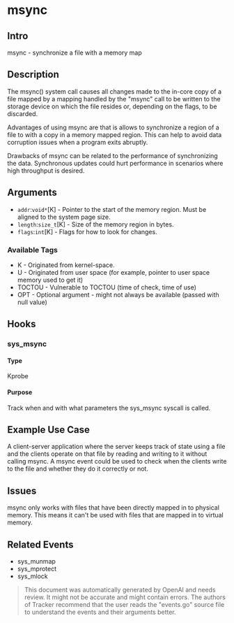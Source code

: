 
# msync

## Intro
msync - synchronize a file with a memory map

## Description
The msync() system call causes all changes made to the in-core copy of a file 
mapped by a mapping handled by the "msync" call to be written to the storage device 
on which the file resides or, depending on the flags, to be discarded. 

Advantages of using msync are that is allows to synchronize a region of a file to 
with a copy in a memory mapped region. This can help to avoid data corruption issues
when a program exits abruptly.

Drawbacks of msync can be related to the performance of synchronizing the data. 
Synchronous updates could hurt performance in scenarios where high throughput is 
desired.

## Arguments
* `addr`:`void*`[K] - Pointer to the start of the memory region. Must be aligned to the 
system page size.
* `length`:`size_t`[K] - Size of the memory region in bytes.
* `flags`:`int`[K] - Flags for how to look for changes. 
  
### Available Tags
* K - Originated from kernel-space.
* U - Originated from user space (for example, pointer to user space memory used to get it)
* TOCTOU - Vulnerable to TOCTOU (time of check, time of use)
* OPT - Optional argument - might not always be available (passed with null value)

## Hooks
### sys_msync
#### Type
Kprobe
#### Purpose
Track when and with what parameters the sys_msync syscall is called.

## Example Use Case
A client-server application where the server keeps track of state using a file and
the clients operate on that file by reading and writing to it without calling msync.
A msync event could be used to check when the clients write to the file and whether
they do it correctly or not.

## Issues
msync only works with files that have been directly mapped in to physical memory. 
This means it can't be used with files that are mapped in to virtual memory.
  
## Related Events
* sys_munmap
* sys_mprotect
* sys_mlock

> This document was automatically generated by OpenAI and needs review. It might
> not be accurate and might contain errors. The authors of Tracker recommend that
> the user reads the "events.go" source file to understand the events and their
> arguments better.
